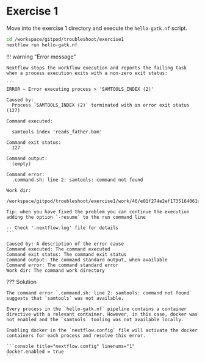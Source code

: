 # Exercise 1

Move into the exercise 1 directory and execute the `hello-gatk.nf` script.

```bash
cd /workspace/gitpod/troubleshoot/exercise1
nextflow run hello-gatk.nf
```

!!! warning "Error message"

    Nextflow stops the workflow execution and reports the failing task when a process execution exits with a non-zero exit status:

    ```
    ERROR ~ Error executing process > 'SAMTOOLS_INDEX (2)'

    Caused by:
      Process `SAMTOOLS_INDEX (2)` terminated with an error exit status (127)

    Command executed:

      samtools index 'reads_father.bam'

    Command exit status:
      127

    Command output:
      (empty)

    Command error:
      .command.sh: line 2: samtools: command not found

    Work dir:
      /workspace/gitpod/troubleshoot/exercise1/work/46/e01f274e2ef1735164061d62c51169

    Tip: when you have fixed the problem you can continue the execution adding the option `-resume` to the run command line

    -- Check '.nextflow.log' file for details
    ```

    Caused by: A description of the error cause
    Command executed: The command executed
    Command exit status: The command exit status
    Command output: The command standard output, when available
    Command error: The command standard error
    Work dir: The command work directory

??? Solution

    The command error `.command.sh: line 2: samtools: command not found` suggests that `samtools` was not available.

    Every process in the `hello-gatk.nf` pipeline contains a container directive with a relevant container. However, in this case, docker was not enabled and the `samtools` tooling was not available locally.

    Enabling docker in the `nextflow.config` file will activate the docker containers for each process and resolve this error.

    ```console title="nextflow.config" linenums="1"
    docker.enabled = true
    ```
